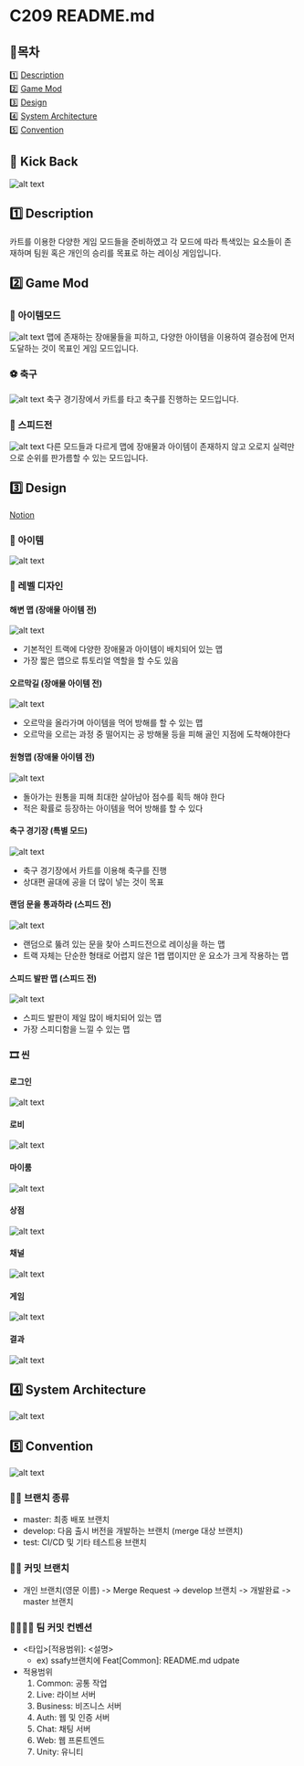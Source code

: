 # C209 README.md

## 📝목차
1️⃣ [Description](#1️⃣-description)<br/>
2️⃣ [Game Mod](#2️⃣-game-mod)<br/>
3️⃣ [Design](#3️⃣-design)<br/>
4️⃣ [System Architecture](#4️⃣-system-architecture)<br/>
5️⃣ [Convention](#5️⃣-convention)<br/>

## 🏁 Kick Back
![alt text](./Images/image.png)

## 1️⃣ Description
카트를 이용한 다양한 게임 모드들을 준비하였고 각 모드에 따라 특색있는 요소들이 존재하며 팀원 혹은 개인의 승리를 목표로 하는 레이싱 게임입니다.

## 2️⃣ Game Mod

### 🍌 아이템모드
![alt text](./Images/image-1.png)
맵에 존재하는 장애물들을 피하고, 다양한 아이템을 이용하여 결승점에 먼저 도달하는 것이 목표인 게임 모드입니다.

### ⚽ 축구
![alt text](./Images/image-2.png)
축구 경기장에서 카트를 타고 축구를 진행하는 모드입니다.

### 🚥 스피드전
![alt text](./Images/image-3.png)
다른 모드들과 다르게 맵에 장애물과 아이템이 존재하지 않고 오로지 실력만으로 순위를 판가름할 수 있는 모드입니다.

## 3️⃣ Design
[Notion](https://www.notion.so/c9f43252b737479499d20a9af322a8c6?pvs=4)

### 🍌 아이템
![alt text](./Images/image-6.png)

### 🎨 레벨 디자인

#### 해변 맵 (장애물 아이템 전)
![alt text](./Images/image-7.png)

- 기본적인 트랙에 다양한 장애물과 아이템이 배치되어 있는 맵
- 가장 짧은 맵으로 튜토리얼 역할을 할 수도 있음

#### 오르막길 (장애물 아이템 전)
![alt text](./Images/image-8.png)

- 오르막을 올라가며 아이템을 먹어 방해를 할 수 있는 맵
- 오르막을 오르는 과정 중 떨어지는 공 방해물 등을 피해 골인 지점에 도착해야한다

#### 원형맵 (장애물 아이템 전)
![alt text](./Images/image-9.png)

- 돌아가는 원통을 피해 최대한 살아남아 점수를 획득 해야 한다
- 적은 확률로 등장하는 아이템을 먹어 방해를 할 수 있다

#### 축구 경기장 (특별 모드)
![alt text](./Images/image-13.png)

- 축구 경기장에서 카트를 이용해 축구를 진행
- 상대편 골대에 공을 더 많이 넣는 것이 목표

#### 랜덤 문을 통과하라 (스피드 전)
![alt text](./Images/image-10.png)

- 랜덤으로 뚫려 있는 문을 찾아 스피드전으로 레이싱을 하는 맵
- 트랙 자체는 단순한 형태로 어렵지 않은 1랩 맵이지만 운 요소가 크게 작용하는 맵

#### 스피드 발판 맵 (스피드 전)
![alt text](./Images/image-11.png)

- 스피드 발판이 제일 많이 배치되어 있는 맵
- 가장 스피디함을 느낄 수 있는 맵

### 🎞 씬

#### 로그인
![alt text](./Images/image-12.png)

#### 로비
![alt text](./Images/image-14.png)

#### 마이룸
![alt text](./Images/image-15.png)

#### 상점
![alt text](./Images/image-16.png)

#### 채널
![alt text](./Images/image-17.png)

#### 게임
![alt text](./Images/image-18.png)

#### 결과
![alt text](./Images/image-19.png)

## 4️⃣ System Architecture
![alt text](./Images/image-4.png)

## 5️⃣ Convention
![alt text](./Images/image-5.png)

### 👩‍💻 브랜치 종류
- master: 최종 배포 브랜치
- develop: 다음 출시 버전을 개발하는 브랜치 (merge 대상 브랜치)
- test: CI/CD 및 기타 테스트용 브랜치

### 👨‍🔧 커밋 브랜치
- 개인 브랜치(영문 이름) -> Merge Request -> develop 브랜치 -> 개발완료 -> master 브랜치

### 👨‍👨‍👧‍👦 팀 커밋 컨벤션
- <타입>[적용범위]: <설명>
  - ex) ssafy브랜치에 Feat[Common]: README.md udpate
- 적용범위
  1. Common: 공통 작업
  2. Live: 라이브 서버
  3. Business: 비즈니스 서버
  4. Auth: 웹 및 인증 서버
  5. Chat: 채팅 서버
  6. Web: 웹 프론트엔드
  7. Unity: 유니티 